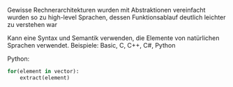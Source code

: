 Gewisse Rechnerarchitekturen wurden mit Abstraktionen vereinfacht wurden so zu high-level Sprachen, dessen Funktionsablauf deutlich leichter zu verstehen war

Kann eine Syntax und Semantik verwenden, die Elemente von natürlichen Sprachen verwendet.
Beispiele:
Basic, C, C++, C#, Python

Python:
```python
for(element in vector):
	extract(element)
```